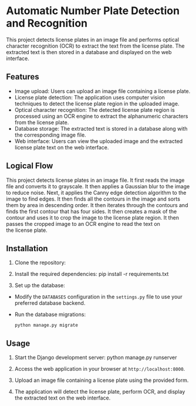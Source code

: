 # Automatic Number Plate Detection and Recognition

This project detects license plates in an image file and 
performs optical character recognition (OCR) to extract the text from the license plate.
The extracted text is then stored in a database and displayed on the web interface.

## Features

- Image upload: Users can upload an image file containing a license plate.
- License plate detection: The application uses computer vision techniques to detect the license plate region in the uploaded image.
- Optical character recognition: The detected license plate region is processed using an OCR engine to extract the alphanumeric characters from the license plate.
- Database storage: The extracted text is stored in a database along with the corresponding image file.
- Web interface: Users can view the uploaded image and the extracted license plate text on the web interface.

## Logical Flow

This project detects license plates in an image file. It first reads the image file and converts it to grayscale. It then applies a Gaussian blur to the image to reduce noise. Next, it applies the Canny edge detection algorithm to the image to find edges. It then finds all the contours in the image and sorts them by area in descending order. It then iterates through the contours and finds the first contour that has four sides. It then creates a mask of the contour and uses it to crop the image to the license plate region. It then passes the cropped image to an OCR engine to read the text on the license plate.

## Installation

1. Clone the repository:

2. Install the required dependencies:
        pip install -r requirements.txt

3. Set up the database:

- Modify the `DATABASES` configuration in the `settings.py` file to use your preferred database backend.
- Run the database migrations:

  ```
  python manage.py migrate
  ```

## Usage

1. Start the Django development server: 
        python manage.py runserver

2. Access the web application in your browser at `http://localhost:8000`.

3. Upload an image file containing a license plate using the provided form.

4. The application will detect the license plate, perform OCR, and display the extracted text on the web interface.
